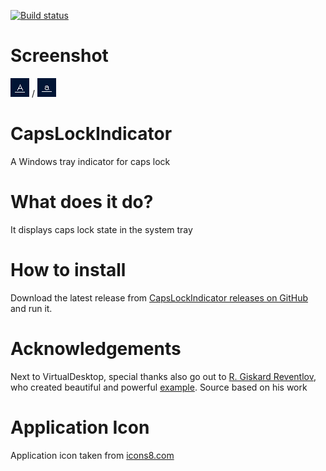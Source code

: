 [![Build status](https://ci.appveyor.com/api/projects/status/6qwgeb3d1q9srmcy?svg=true)](https://ci.appveyor.com/project/reserfodium/capslockindicator)

# Screenshot #
![](CapsLockEnabled.png) / ![](CapsLockDisabled.png)

# CapsLockIndicator #
A Windows tray indicator for caps lock

# What does it do? #
It displays caps lock state in the system tray

# How to install #
Download the latest release from [CapsLockIndicator releases on GitHub](https://github.com/reserfodium/CapsLockIndicator/releases "CapsLockIndicator on GitHub") and run it.

# Acknowledgements #
Next to VirtualDesktop, special thanks also go out to [R. Giskard Reventlov](https://www.codeproject.com/script/Membership/View.aspx?mid=46383 "R. Giskard Reventlov on CodeProject"), who created beautiful and powerful [example](https://www.codeproject.com/Articles/290013/Formless-System-Tray-Application "Formless System Tray Application"). Source based on his work

# Application Icon #
Application icon taken from [icons8.com](https://icons8.com/)